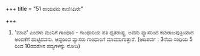 +++
title = "51 ರಾಯನನು ಕಾಣಿಸಿದಿರೇ"

+++
1) 'ಮಾವ' ಎಂದಳು ಮುನಿಗೆ ಗಾಂಧಾರಿ - ಗಾಂಧಾರಿಯ ಪತಿ ಧೃತರಾಷ್ಟ್ರ. ಅವನು ವ್ಯಾಸರಿಂದ ಕಾಶಿರಾಜಪುತ್ರಿಯಾದ ಅಂಬಿಕೆಗೆ ಹುಟ್ಟಿದವನು. ಆದ್ದರಿಂದ ವ್ಯಾಸರು ಗಾಂಧಾರಿಗೆ ಮಾವನಾಗುತ್ತಾರೆ. (ಆದಿಪರ್ವ : 3ನೆಯ ಸಂಧಿಯ 5 ರಿಂದ 10ರವರೆಗಿನ ಪದ್ಯಗಳನ್ನು ನೋಡಿ)